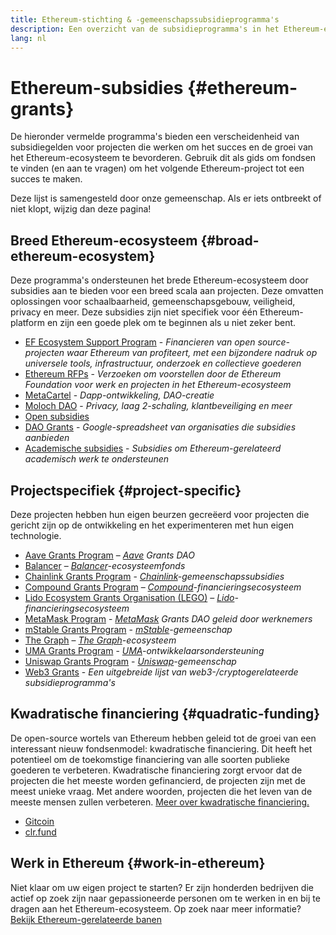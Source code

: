 ```yaml
---
title: Ethereum-stichting & -gemeenschapssubsidieprogramma's
description: Een overzicht van de subsidieprogramma's in het Ethereum-ecosysteem.
lang: nl
---
```


# Ethereum-subsidies {#ethereum-grants}

De hieronder vermelde programma's bieden een verscheidenheid van subsidiegelden voor projecten die werken om het succes en de groei van het Ethereum-ecosysteem te bevorderen. Gebruik dit als gids om fondsen te vinden (en aan te vragen) om het volgende Ethereum-project tot een succes te maken.

Deze lijst is samengesteld door onze gemeenschap. Als er iets ontbreekt of niet klopt, wijzig dan deze pagina!

## Breed Ethereum-ecosysteem {#broad-ethereum-ecosystem}

Deze programma's ondersteunen het brede Ethereum-ecosysteem door subsidies aan te bieden voor een breed scala aan projecten. Deze omvatten oplossingen voor schaalbaarheid, gemeenschapsgebouw, veiligheid, privacy en meer. Deze subsidies zijn niet specifiek voor één Ethereum-platform en zijn een goede plek om te beginnen als u niet zeker bent.

- [EF Ecosystem Support Program](https://esp.ethereum.foundation) - _Financieren van open source-projecten waar Ethereum van profiteert, met een bijzondere nadruk op universele tools, infrastructuur, onderzoek en collectieve goederen_
- [Ethereum RFPs](https://github.com/ethereum/requests-for-proposals) - _Verzoeken om voorstellen door de Ethereum Foundation voor werk en projecten in het Ethereum-ecosysteem_
- [MetaCartel](https://www.metacartel.org/grants/) - _Dapp-ontwikkeling, DAO-creatie_
- [Moloch DAO](https://www.molochdao.com/) - _Privacy, laag 2-schaling, klantbeveiliging en meer_
- [Open subsidies](https://opengrants.com/explore)
- [DAO Grants](https://docs.google.com/spreadsheets/d/1XHc-p_MHNRdjacc8uOEjtPoWL86olP4GyxAJOFO0zxY/edit#gid=0) - _Google-spreadsheet van organisaties die subsidies aanbieden_
- [Academische subsidies](https://esp.ethereum.foundation/academic-grants-2023) - _Subsidies om Ethereum-gerelateerd academisch werk te ondersteunen_

## Projectspecifiek {#project-specific}

Deze projecten hebben hun eigen beurzen gecreëerd voor projecten die gericht zijn op de ontwikkeling en het experimenteren met hun eigen technologie.

- [Aave Grants Program](https://aavegrants.org/) – _[Aave](https://aave.com/) Grants DAO_
- [Balancer](https://balancergrants.notion.site/Balancer-Community-Grants-23e562c5bc4347cd8304637bff0058e6) – _[Balancer](https://balancer.fi/)-ecosysteemfonds_
- [Chainlink Grants Program](https://chain.link/community/grants) - _[Chainlink](https://chain.link/)-gemeenschapssubsidies_
- [Compound Grants Program](https://compoundgrants.org/) – _[Compound](https://compound.finance/)-financieringsecosysteem_
- [Lido Ecosystem Grants Organisation (LEGO)](https://lego.lido.fi/) – _[Lido](https://lido.fi/)-financieringsecosysteem_
- [MetaMask Program](https://metamaskgrants.org/) - _[MetaMask](https://metamask.io/) Grants DAO geleid door werknemers_
- [mStable Grants Program](https://docs.mstable.org/advanced/grants-program) - _[mStable](https://mstable.org/)-gemeenschap_
- [The Graph](https://airtable.com/shrdfvnFvVch3IOVm) – _[The Graph](https://thegraph.com/)-ecosysteem_
- [UMA Grants Program](https://grants.umaproject.org/) - _[UMA](https://umaproject.org/)-ontwikkelaarsondersteuning_
- [Uniswap Grants Program](https://www.unigrants.org/) - _[Uniswap](https://uniswap.org/)-gemeenschap_
- [Web3 Grants](https://web3grants.net) - _Een uitgebreide lijst van web3-/cryptogerelateerde subsidieprogramma's_

## Kwadratische financiering {#quadratic-funding}

De open-source wortels van Ethereum hebben geleid tot de groei van een interessant nieuw fondsenmodel: kwadratische financiering. Dit heeft het potentieel om de toekomstige financiering van alle soorten publieke goederen te verbeteren. Kwadratische financiering zorgt ervoor dat de projecten die het meeste worden gefinancierd, de projecten zijn met de meest unieke vraag. Met andere woorden, projecten die het leven van de meeste mensen zullen verbeteren. [Meer over kwadratische financiering.](/defi/#quadratic-funding)

- [Gitcoin](https://gitcoin.co/grants)
- [clr.fund](https://clr.fund/)

## Werk in Ethereum {#work-in-ethereum}

Niet klaar om uw eigen project te starten? Er zijn honderden bedrijven die actief op zoek zijn naar gepassioneerde personen om te werken in en bij te dragen aan het Ethereum-ecosysteem. Op zoek naar meer informatie? [Bekijk Ethereum-gerelateerde banen](/community/get-involved/#ethereum-jobs)
